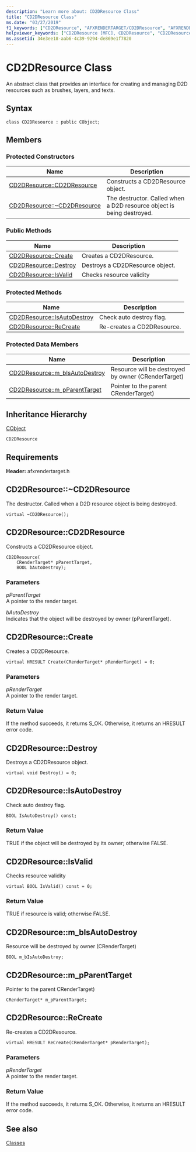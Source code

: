 ```yaml
---
description: "Learn more about: CD2DResource Class"
title: "CD2DResource Class"
ms.date: "03/27/2019"
f1_keywords: ["CD2DResource", "AFXRENDERTARGET/CD2DResource", "AFXRENDERTARGET/CD2DResource::CD2DResource", "AFXRENDERTARGET/CD2DResource::Create", "AFXRENDERTARGET/CD2DResource::Destroy", "AFXRENDERTARGET/CD2DResource::IsValid", "AFXRENDERTARGET/CD2DResource::IsAutoDestroy", "AFXRENDERTARGET/CD2DResource::ReCreate", "AFXRENDERTARGET/CD2DResource::m_bIsAutoDestroy", "AFXRENDERTARGET/CD2DResource::m_pParentTarget"]
helpviewer_keywords: ["CD2DResource [MFC], CD2DResource", "CD2DResource [MFC], Create", "CD2DResource [MFC], Destroy", "CD2DResource [MFC], IsValid", "CD2DResource [MFC], IsAutoDestroy", "CD2DResource [MFC], ReCreate", "CD2DResource [MFC], m_bIsAutoDestroy", "CD2DResource [MFC], m_pParentTarget"]
ms.assetid: 34e3ee18-aab6-4c39-9294-de869e1f7820
---
```

# CD2DResource Class

An abstract class that provides an interface for creating and managing D2D resources such as brushes, layers, and texts.

## Syntax

```
class CD2DResource : public CObject;
```

## Members

### Protected Constructors

|Name|Description|
|----------|-----------------|
|[CD2DResource::CD2DResource](#cd2dresource)|Constructs a CD2DResource object.|
|[CD2DResource::~CD2DResource](#_dtorcd2dresource)|The destructor. Called when a D2D resource object is being destroyed.|

### Public Methods

|Name|Description|
|----------|-----------------|
|[CD2DResource::Create](#create)|Creates a CD2DResource.|
|[CD2DResource::Destroy](#destroy)|Destroys a CD2DResource object.|
|[CD2DResource::IsValid](#isvalid)|Checks resource validity|

### Protected Methods

|Name|Description|
|----------|-----------------|
|[CD2DResource::IsAutoDestroy](#isautodestroy)|Check auto destroy flag.|
|[CD2DResource::ReCreate](#recreate)|Re-creates a CD2DResource.|

### Protected Data Members

|Name|Description|
|----------|-----------------|
|[CD2DResource::m_bIsAutoDestroy](#m_bisautodestroy)|Resource will be destroyed by owner (CRenderTarget)|
|[CD2DResource::m_pParentTarget](#m_pparenttarget)|Pointer to the parent CRenderTarget)|

## Inheritance Hierarchy

[CObject](../../mfc/reference/cobject-class.md)

`CD2DResource`

## Requirements

**Header:** afxrendertarget.h

## <a name="_dtorcd2dresource"></a> CD2DResource::~CD2DResource

The destructor. Called when a D2D resource object is being destroyed.

```
virtual ~CD2DResource();
```

## <a name="cd2dresource"></a> CD2DResource::CD2DResource

Constructs a CD2DResource object.

```
CD2DResource(
    CRenderTarget* pParentTarget,
    BOOL bAutoDestroy);
```

### Parameters

*pParentTarget*<br/>
A pointer to the render target.

*bAutoDestroy*<br/>
Indicates that the object will be destroyed by owner (pParentTarget).

## <a name="create"></a> CD2DResource::Create

Creates a CD2DResource.

```
virtual HRESULT Create(CRenderTarget* pRenderTarget) = 0;
```

### Parameters

*pRenderTarget*<br/>
A pointer to the render target.

### Return Value

If the method succeeds, it returns S_OK. Otherwise, it returns an HRESULT error code.

## <a name="destroy"></a> CD2DResource::Destroy

Destroys a CD2DResource object.

```
virtual void Destroy() = 0;
```

## <a name="isautodestroy"></a> CD2DResource::IsAutoDestroy

Check auto destroy flag.

```
BOOL IsAutoDestroy() const;
```

### Return Value

TRUE if the object will be destroyed by its owner; otherwise FALSE.

## <a name="isvalid"></a> CD2DResource::IsValid

Checks resource validity

```
virtual BOOL IsValid() const = 0;
```

### Return Value

TRUE if resource is valid; otherwise FALSE.

## <a name="m_bisautodestroy"></a> CD2DResource::m_bIsAutoDestroy

Resource will be destroyed by owner (CRenderTarget)

```
BOOL m_bIsAutoDestroy;
```

## <a name="m_pparenttarget"></a> CD2DResource::m_pParentTarget

Pointer to the parent CRenderTarget)

```
CRenderTarget* m_pParentTarget;
```

## <a name="recreate"></a> CD2DResource::ReCreate

Re-creates a CD2DResource.

```
virtual HRESULT ReCreate(CRenderTarget* pRenderTarget);
```

### Parameters

*pRenderTarget*<br/>
A pointer to the render target.

### Return Value

If the method succeeds, it returns S_OK. Otherwise, it returns an HRESULT error code.

## See also

[Classes](../../mfc/reference/mfc-classes.md)
